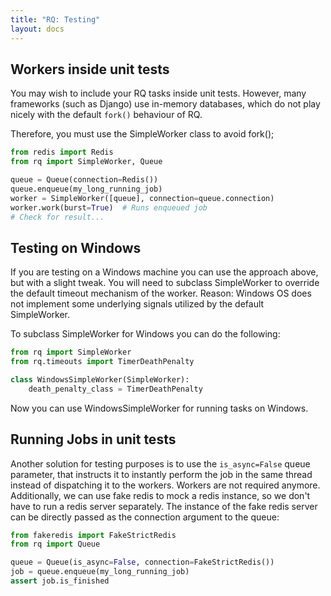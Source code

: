 ```yaml
---
title: "RQ: Testing"
layout: docs
---
```


## Workers inside unit tests

You may wish to include your RQ tasks inside unit tests. However, many frameworks (such as Django) use in-memory databases, which do not play nicely with the default `fork()` behaviour of RQ.

Therefore, you must use the SimpleWorker class to avoid fork();

```python
from redis import Redis
from rq import SimpleWorker, Queue

queue = Queue(connection=Redis())
queue.enqueue(my_long_running_job)
worker = SimpleWorker([queue], connection=queue.connection)
worker.work(burst=True)  # Runs enqueued job
# Check for result...
```


## Testing on Windows

If you are testing on a Windows machine you can use the approach above, but with a slight tweak.
You will need to subclass SimpleWorker to override the default timeout mechanism of the worker.
Reason: Windows OS does not implement some underlying signals utilized by the default SimpleWorker.

To subclass SimpleWorker for Windows you can do the following:

```python
from rq import SimpleWorker
from rq.timeouts import TimerDeathPenalty

class WindowsSimpleWorker(SimpleWorker):
    death_penalty_class = TimerDeathPenalty
```

Now you can use WindowsSimpleWorker for running tasks on Windows.


## Running Jobs in unit tests

Another solution for testing purposes is to use the `is_async=False` queue
parameter, that instructs it to instantly perform the job in the same
thread instead of dispatching it to the workers. Workers are not required
anymore.
Additionally, we can use fake redis to mock a redis instance, so we don't have to
run a redis server separately. The instance of the fake redis server can
be directly passed as the connection argument to the queue:

```python
from fakeredis import FakeStrictRedis
from rq import Queue

queue = Queue(is_async=False, connection=FakeStrictRedis())
job = queue.enqueue(my_long_running_job)
assert job.is_finished
```
